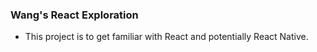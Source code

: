 ### Wang's React Exploration
* This project is to get familiar with React and potentially React Native. 
